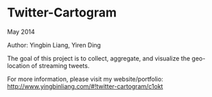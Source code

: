 # Twitter-Cartogram
May 2014

Author: Yingbin Liang, Yiren Ding

The goal of this project is to collect, aggregate, and visualize the geo-location of streaming tweets.

For more information, please visit my website/portfolio: http://www.yingbinliang.com/#!twitter-cartogram/c1okt
